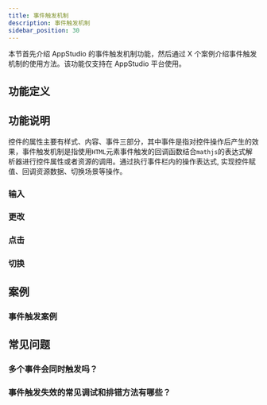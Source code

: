 ```yaml
---
title: 事件触发机制
description: 事件触发机制
sidebar_position: 30
---
```


本节首先介绍 AppStudio 的事件触发机制功能，然后通过 X 个案例介绍事件触发机制的使用方法。该功能仅支持在 AppStudio 平台使用。

## 功能定义

## 功能说明

控件的属性主要有样式、内容、事件三部分，其中事件是指对控件操作后产生的效果，事件触发机制是指使用`HTML`元素事件触发的回调函数结合`mathjs`的表达式解析器进行控件属性或者资源的调用。通过执行事件栏内的操作表达式, 实现控件赋值、回调资源数据、切换场景等操作。

### 输入

### 更改

### 点击

### 切换

## 案例

### 事件触发案例

## 常见问题

### 多个事件会同时触发吗？

### 事件触发失效的常见调试和排错方法有哪些？